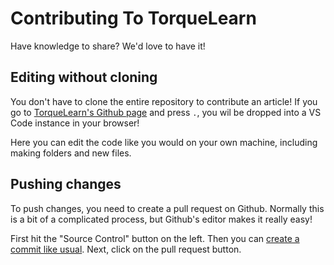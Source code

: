 # Contributing To TorqueLearn

Have knowledge to share? We'd love to have it!

## Editing without cloning
You don't have to clone the entire repository to contribute an article! If you go to [TorqueLearn's Github page](https://github.com/TexasTorque/TorqueLearn) and press `.`, you wil be dropped into a VS Code instance in your browser!

Here you can edit the code like you would on your own machine, including making folders and new files.

## Pushing changes
To push changes, you need to create a pull request on Github. Normally this is a bit of a complicated process, but Github's editor makes it really easy!

First hit the "Source Control" button on the left. Then you can [create a commit like usual](Tutorials/Git%20Use/How%20to%20Use%20VSCode%20Git). Next, click on the pull request button.

